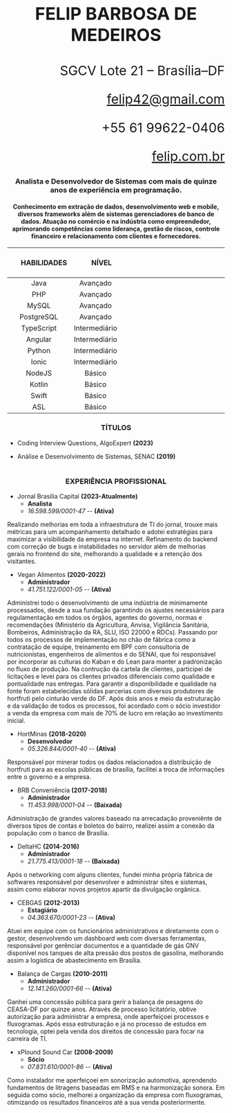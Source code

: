 ﻿<h3 style="text-align: center; font-size: 40px;">FELIP BARBOSA DE MEDEIROS</h3>

#

<div style="text-align: right; font-size: 30px;">

SGCV Lote 21 – Brasília–DF

felip42@gmail.com

+55 61 99622-0406

[felip.com.br](https://www.felip.com.br)

</div>

<center><h3>Analista e Desenvolvedor de Sistemas com mais de quinze anos de experiência em programação.</h3></center>
<center><h4>Conhecimento em extração de dados, desenvolvimento web e mobile, diversos frameworks além de sistemas gerenciadores de banco de dados. Atuação no comércio e na indústria como empreendedor, aprimorando competências como liderança, gestão de riscos, controle financeiro e relacionamento com clientes e fornecedores.</h4></center>

<center>

|⠀ ⠀⠀HABILIDADES ⠀⠀⠀|⠀⠀ NÍVEL |⠀⠀⠀⠀⠀⠀⠀⠀⠀⠀⠀⠀⠀⠀⠀⠀⠀⠀⠀⠀⠀⠀⠀⠀⠀⠀⠀⠀⠀⠀⠀ | ⠀⠀⠀COMPETÊNCIAS⠀⠀⠀|
|:---:|:---:| --- |:---------:|
|Java|Avançado| |Inglês Intermediário|
|PHP|Avançado| |Espanhol Intermediário|
|MySQL|Avançado| |Pensamento analítico| 
|PostgreSQL|Avançado| |Trabalho em equipe| 
|TypeScript|Intermediário| |Pensamento crítico| 
|Angular|Intermediário| |Boa comunicação| 
|Python|Intermediário| |Criatividade| 
|Ionic|Intermediário| |Curiosidade| 
|NodeJS|Básico| |Resiliência| 
|Kotlin|Básico| |Liderança| 
|Swift|Básico| |Inovação| 
|ASL|Básico| |Empatia| 

</center>

<h3 style="text-align: center;">TÍTULOS</h3>

- Coding Interview Questions, AlgoExpert **(2023)**

- Análise e Desenvolvimento de Sistemas, SENAC **(2019)**

#

<h3 style="text-align: center;">EXPERIÊNCIA PROFISSIONAL</h3>

- Jornal Brasília Capital **(2023-Atualmente)** 
     - **Analista**
    - *16.598.599/0001-47* -- **(Ativa)**

Realizando melhorias em toda a infraestrutura de TI do jornal, trouxe mais métricas para um acompanhamento detalhado e adotei estratégias para maximizar a visibilidade da empresa na internet. Refinamento do backend com correção de bugs e instabilidades no servidor além de melhorias gerais no frontend do site, melhorando a qualidade e a retenção dos visitantes.

- Vegan Alimentos **(2020-2022)**
     - **Administrador**
     - *41.751.122/0001-05* -- **(Ativa)**

Administrei todo o desenvolvimento de uma indústria de minimamente processados, desde a sua fundação garantindo os ajustes necessários para regulamentação em todos os órgãos, agentes do governo, normas e recomendações (Ministério da Agricultura, Anvisa, Vigilância Sanitária, Bombeiros, Administração da RA, SLU, ISO 22000 e RDCs). Passando por todos os processos de implementação no chão de fábrica como a contratação de equipe, treinamento em BPF com consultoria de nutricionistas, engenheiros de alimentos e do SENAI, que foi responsável por incorporar as culturas do Kaban e do Lean para manter a padronização no fluxo de produção. Na contrução da cartela de clientes, participei de licitações e levei para os clientes privados diferenciais como qualidade e pontualidade nas entregas. Para garantir a disponibilidade e qualidade na fonte foram estabelecidas sólidas parcerias com diversos produtores de hortfruti pelo cinturão verde do DF. Após dois anos e meio da estruturação e da validação de todos os processos, foi acordado com o sócio investidor a venda da empresa com mais de 70% de lucro em relação ao investimento inicial.

- HortMinas **(2018-2020)**
     - **Desenvolvedor**
     - *05.326.844/0001-40* -- **(Ativa)**

Responsável por minerar todos os dados relacionados a distribuição de hortfruti para as escolas públicas de brasília, facilitei a troca de informações entre o governo e a empresa.

- BRB Conveniência **(2017-2018)**
     - **Administrador**
     - *11.453.998/0001-04* -- **(Baixada)**

Administração de grandes valores baseado na arrecadação proveniênte de diversos tipos de contas e boletos do bairro, realizei assim a conexão da população com o banco de Brasília.

- DeltaHC **(2014-2016)**
     - **Administrador**
    - *21.775.413/0001-18* -- **(Baixada)**

Após o networking com alguns clientes, fundei minha própria fábrica de softwares responsável por desenvolver e administrar sites e sistemas, assim como elaborar novos projetos apartir da divulgação orgânica.

- CEBGAS **(2012-2013)**
     - **Estagiário**
     - *04.363.670/0001-23* -- **(Ativa)**

Atuei em equipe com os funcionários administrativos e diretamente com o gestor, desenvolvendo um dashboard web com diversas ferramentas, responsável por gerênciar documentos e a quantidade de gás GNV disponível nos tanques de alta pressão dos postos de gasolína, melhorando assim a logística de abastecimento em Brasília.

- Balança de Cargas **(2010-2011)**
     - **Administrador**
     - *12.141.260/0001-66* -- **(Ativa)**

Ganhei uma concessão pública para gerir a balança de pesagens do CEASA-DF por quinze anos. Através de processo licitatório, obtive autorização para administrar a empresa, onde aperfeiçoei processos e fluxogramas. Após essa estruturação e já no processo de estudos em tecnologia, optei pela venda dos direitos de concessão para focar na carreira de TI.

- xPlound Sound Car **(2008-2009)**
     - **Sócio**
     - *07.831.610/0001-86* -- **(Ativa)**

Como instalador me aperfeiçoei em sonorização automotiva, aprendendo fundamentos de litragens baseadas em RMS e na harmonização sonora. Em seguida como sócio, melhorei a organização da empresa com fluxogramas, otimizando os resultados financeiros até a sua venda posteriormente.